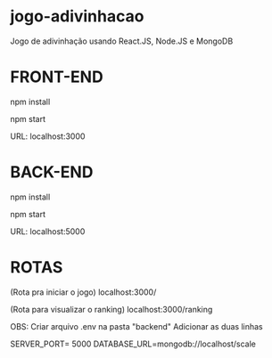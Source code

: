 # jogo-adivinhacao
Jogo de adivinhação usando React.JS, Node.JS e MongoDB

# FRONT-END
npm install

npm start

URL: localhost:3000

# BACK-END
npm install

npm start

URL: localhost:5000

# ROTAS

(Rota pra iniciar o jogo)
localhost:3000/

(Rota para visualizar o ranking)
localhost:3000/ranking

OBS: Criar arquivo .env na pasta "backend"
Adicionar as duas linhas

SERVER_PORT= 5000
DATABASE_URL=mongodb://localhost/scale

